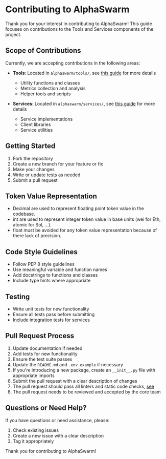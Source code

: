 # Contributing to AlphaSwarm

Thank you for your interest in contributing to AlphaSwarm! This guide focuses on contributions to the Tools and Services components of the project.

## Scope of Contributions

Currently, we are accepting contributions in the following areas:

- **Tools**: Located in `alphaswarm/tools/`, see [this guide](docs/tools.md) for more details
  - Utility functions and classes
  - Metrics collection and analysis
  - Helper tools and scripts

- **Services**: Located in `alphaswarm/services/`, see [this guide](docs/services.md) for more details
  - Service implementations
  - Client libraries
  - Service utilities

## Getting Started

1. Fork the repository
2. Create a new branch for your feature or fix
3. Make your changes
4. Write or update tests as needed
5. Submit a pull request

## Token Value Representation 

- Decimal are used to represent floating point token value in the codebase.
- int are used to represent integer token value in base units (wei for Eth, atomic for Sol, ...).
- float must be avoided for any token value representation because of there lack of precision.

## Code Style Guidelines

- Follow PEP 8 style guidelines
- Use meaningful variable and function names
- Add docstrings to functions and classes
- Include type hints where appropriate

## Testing

- Write unit tests for new functionality
- Ensure all tests pass before submitting
- Include integration tests for services

## Pull Request Process

1. Update documentation if needed
2. Add tests for new functionality
3. Ensure the test suite passes
4. Update the `README.md` and `.env.example` if necessary
5. If you're introducing a new package, create an `__init__.py` file with appropriate imports
6. Submit the pull request with a clear description of changes
7. The pull request should pass all linters and static code checks, [see](https://github.com/chain-ml/alphaswarm?tab=readme-ov-file#code-quality)
8. The pull request needs to be reviewed and accepted by the core team

## Questions or Need Help?

If you have questions or need assistance, please:
1. Check existing issues
2. Create a new issue with a clear description
3. Tag it appropriately

Thank you for contributing to AlphaSwarm! 
